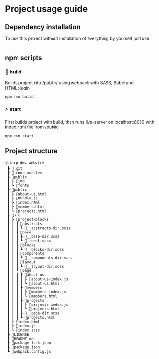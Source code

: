 # Project usage guide
## Dependency installation
To use this project without installation of everything by yourself just use
```bash

```
## npm scripts
### 🔨 build
Builds project into /public/ using webpack with SASS, Babel and HTMLplugin
```bash
npm run build
```
### ⚡ start
First builds project with build, then runs live-server on localhost:8080 with index.html file from /public
```bash
npm run start
```
## Project structure
```
📦iatp-dev-website
 ┣ 📂.git
 ┣ 📂.node_modules
 ┣ 📂public
 ┃ ┣ 📂img
 ┃ ┗ 📂fonts
 ┣ 📂public
 ┃ ┣ 📜about-us.html
 ┃ ┣ 📜bundle.js
 ┃ ┣ 📜index.html
 ┃ ┣ 📜members.html
 ┃ ┗ 📜projects.html
 ┣ 📂src
 ┃ ┣ 📂project-blocks
 ┃ ┃ ┣ 📂abstracts
 ┃ ┃ ┃ ┗ 📜__abstracts-dir.scss
 ┃ ┃ ┣ 📂base
 ┃ ┃ ┃ ┣ 📜__base-dir.scss
 ┃ ┃ ┃ ┗ 📜_reset.scss
 ┃ ┃ ┣ 📂blocks
 ┃ ┃ ┃ ┗ 📜__blocks-dir.scss
 ┃ ┃ ┣ 📂components
 ┃ ┃ ┃ ┗ 📜__components-dir.scss
 ┃ ┃ ┣ 📂layout
 ┃ ┃ ┃ ┗ 📜__layout-dir.scss
 ┃ ┃ ┗ 📂page
 ┃ ┃ ┃ ┣ 📂about-us
 ┃ ┃ ┃ ┃ ┣ 📜about-us-index.js
 ┃ ┃ ┃ ┃ ┗ 📜about-us.html
 ┃ ┃ ┃ ┣ 📂members
 ┃ ┃ ┃ ┃ ┣ 📜members-index.js
 ┃ ┃ ┃ ┃ ┗ 📜members.html
 ┃ ┃ ┃ ┣ 📂projects
 ┃ ┃ ┃ ┃ ┣ 📜projects-index.js
 ┃ ┃ ┃ ┃ ┗ 📜projects.html
 ┃ ┃ ┃ ┣ 📜__page-dir.scss
 ┃ ┃ ┃ ┗ 📜projects.html
 ┃ ┣ 📜index.html
 ┃ ┣ 📜index.js
 ┃ ┗ 📜index.scss
 ┣ 📜LICENSE
 ┣ 📜README.md
 ┣ 📜package-lock.json
 ┣ 📜package.json
 ┗ 📜webpack.config.js
 ```